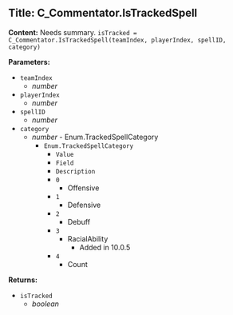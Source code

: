 ## Title: C_Commentator.IsTrackedSpell

**Content:**
Needs summary.
`isTracked = C_Commentator.IsTrackedSpell(teamIndex, playerIndex, spellID, category)`

**Parameters:**
- `teamIndex`
  - *number*
- `playerIndex`
  - *number*
- `spellID`
  - *number*
- `category`
  - *number* - Enum.TrackedSpellCategory
    - `Enum.TrackedSpellCategory`
      - `Value`
      - `Field`
      - `Description`
      - `0`
        - Offensive
      - `1`
        - Defensive
      - `2`
        - Debuff
      - `3`
        - RacialAbility
          - Added in 10.0.5
      - `4`
        - Count

**Returns:**
- `isTracked`
  - *boolean*